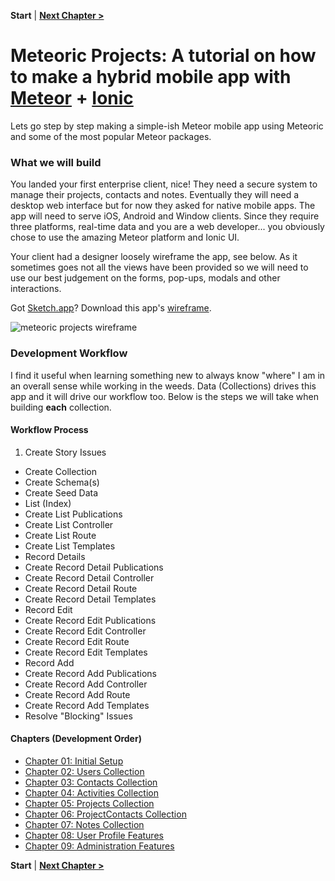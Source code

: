 **Start** | [**Next Chapter >**](/ch01-setup.md)

# Meteoric Projects: A tutorial on how to make a hybrid mobile app with [Meteor](https://www.meteor.com/) + [Ionic](http://ionicframework.com/)

Lets go step by step making a simple-ish Meteor mobile app using Meteoric and some of the most popular Meteor packages.

### What we will build

You landed your first enterprise client, nice! They need a secure system to manage their projects, contacts and notes. Eventually they will need a desktop web interface but for now they asked for native mobile apps. The app will need to serve iOS, Android and Window clients. Since they require three platforms, real-time data and you are a web developer... you obviously chose to use the amazing Meteor platform and Ionic UI.

Your client had a designer loosely wireframe the app, see below. As it sometimes goes not all the views have been provided so we will need to use our best judgement on the forms, pop-ups, modals and other interactions.

Got [Sketch.app](http://bohemiancoding.com/sketch/)? Download this app's [wireframe](https://www.dropbox.com/s/ry0iwzwro1f7blg/Meteoric-Projects-Mockup.sketch?dl=0).

![meteoric projects wireframe](https://www.dropbox.com/s/llxcilp1np7v1re/meteoric-wire.png?raw=1)

### Development Workflow

I find it useful when learning something new to always know "where" I am in an overall sense while working in the weeds. Data (Collections) drives this app and it will drive our workflow too. Below is the steps we will take when building **each** collection.

#### Workflow Process

1.  Create Story Issues
-  Create Collection
-  Create Schema(s)
-  Create Seed Data
-  List (Index)
  -  Create List Publications
  -  Create List Controller
  -  Create List Route
  -  Create List Templates
-  Record Details
  -  Create Record Detail Publications
  -  Create Record Detail Controller
  -  Create Record Detail Route
  -  Create Record Detail Templates
-  Record Edit
  -  Create Record Edit Publications
  -  Create Record Edit Controller
  -  Create Record Edit Route
  -  Create Record Edit Templates
-  Record Add
  -  Create Record Add Publications
  -  Create Record Add Controller
  -  Create Record Add Route
  -  Create Record Add Templates
-  Resolve "Blocking" Issues

#### Chapters (Development Order)

- [Chapter 01: Initial Setup](/ch01-setup.md)
- [Chapter 02: Users Collection](/ch02-users.md)
- [Chapter 03: Contacts Collection](/ch03-contacts.md)
- [Chapter 04: Activities Collection](/ch04-activities.md)
- [Chapter 05: Projects Collection](/ch05-projects.md)
- [Chapter 06: ProjectContacts Collection](/ch06-projectcontacts.md)
- [Chapter 07: Notes Collection](/ch07-notes.md)
- [Chapter 08: User Profile Features](/ch08-userprofilefeatures.md)
- [Chapter 09: Administration Features](/ch09-administration.md)

**Start** | [**Next Chapter >**](/ch01-setup.md)

